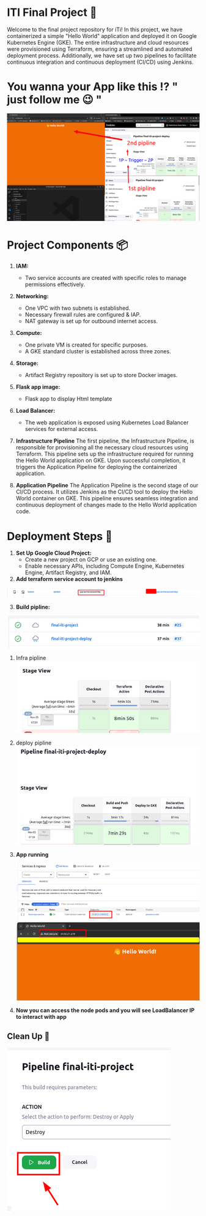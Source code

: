 # ITI Final Project 🎯

Welcome to the final project repository for iTi! In this project, we have containerized a simple "Hello World" application and deployed it on Google Kubernetes Engine (GKE). The entire infrastructure and cloud resources were provisioned using Terraform, ensuring a streamlined and automated deployment process. Additionally, we have set up two pipelines to facilitate continuous integration and continuous deployment (CI/CD) using Jenkins.


# You wanna your App like this   ⁉️ " just follow me 😉 "

![Alt text](2023-11-05_08-51.png)

# Project Components 📦

1. **IAM:**
   - Two service accounts are created with specific roles to manage permissions effectively.

2. **Networking:**
   - One VPC with two subnets is established.
   - Necessary firewall rules are configured & IAP.
   - NAT gateway is set up for outbound internet access.

3. **Compute:**
   - One private VM is created for specific purposes.
   - A GKE standard cluster is established across three zones.

4. **Storage:**
   - Artifact Registry repository is set up to store Docker images.

5. **Flask app image:**
   - Flask app to display Html template 

7. **Load Balancer:**
   - The web application is exposed using Kubernetes Load Balancer services for external access.
8. **Infrastructure Pipeline**
The first pipeline, the Infrastructure Pipeline, is responsible for provisioning all the necessary cloud resources using Terraform. This pipeline sets up the infrastructure required for running the Hello World application on GKE. Upon successful completion, it triggers the Application Pipeline for deploying the containerized application.

9. **Application Pipeline**
The Application Pipeline is the second stage of our CI/CD process. It utilizes Jenkins as the CI/CD tool to deploy the Hello World container on GKE. This pipeline ensures seamless integration and continuous deployment of changes made to the Hello World application code.

# Deployment Steps 🚀

1. **Set Up Google Cloud Project:**
   - Create a new project on GCP or use an existing one.
   - Enable necessary APIs, including Compute Engine, Kubernetes Engine, Artifact Registry, and IAM.
2. **Add terraform service account to jenkins**

![Alt text](image-1.png)

3. **Build pipline:**

![Alt text](image-2.png)


   1. Infra pipline
    ![Alt text](image-3.png)


   2. deploy pipline
     ![Alt text](image-4.png)

4. **App running**

   ![Alt text](image-6.png)

      
6. **Now you can access the node pods and you will see LoadBalancer IP to interact with app**

## Clean Up 🚮
![Alt text](image-5.png)





